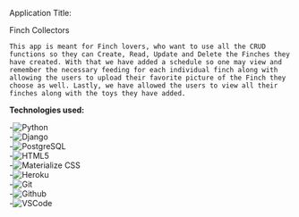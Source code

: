 Application Title:

  Finch Collectors

    This app is meant for Finch lovers, who want to use all the CRUD functions so they can Create, Read, Update and Delete the Finches they have created. With that we have added a schedule so one may view and remember the necessary feeding for each individual finch along with allowing the users to upload their favorite picture of the Finch they choose as well. Lastly, we have allowed the users to view all their finches along with the toys they have added. 





**Technologies used:**

-![Python](https://img.shields.io/badge/-Python-05122A?style=flat&logo=python)<br>
-![Django](https://img.shields.io/badge/-Django-05122A?style=flat&logo=django)<br>
-![PostgreSQL](https://img.shields.io/badge/-PostgreSQL-05122A?style=flat&logo=postgresql)<br>
-![HTML5](https://img.shields.io/badge/-HTML5-05122A?style=flat&logo=html5)<br>
-![Materialize CSS](https://img.shields.io/badge/-Materialize_CSS-05122A?style=flat&logo=materialdesign)<br>
-![Heroku](https://img.shields.io/badge/-Heroku-05122A?style=flat&logo=heroku)<br>
-![Git](https://img.shields.io/badge/-Git-05122A?style=flat&logo=git)<br>
-![Github](https://img.shields.io/badge/-GitHub-05122A?style=flat&logo=github)<br>
-![VSCode](https://img.shields.io/badge/-VS_Code-05122A?style=flat&logo=visualstudio)<br>